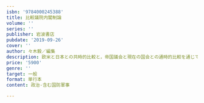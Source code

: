 ```yaml
---
isbn: '9784000245388'
title: 比較議院内閣制論
volume: ''
series: ''
publisher: 岩波書店
pubdate: '2019-09-26'
cover: ''
author: 々木毅／編集
description: 欧米と日本との共時的比較と，帝国議会と現在の国会との通時的比較を通じて，議院内閣制のダイナミズムに迫る．
price: '5900'
genre: ''
target: 一般
format: 単行本
content: 政治-含む国防軍事

---
```

